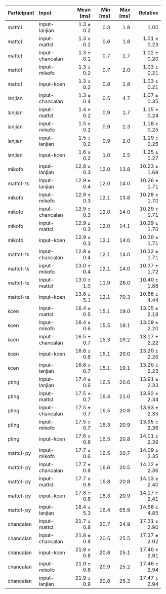 | Participant | Input | Mean [ms] | Min [ms] | Max [ms] | Relative |
|:---|:---|---:|---:|---:|---:|
| mattcl | input-lanjian | 1.3 ± 0.2 | 0.3 | 1.8 | 1.00 |
| mattcl | input-mattcl | 1.3 ± 0.2 | 0.6 | 1.8 | 1.01 ± 0.23 |
| mattcl | input-chancalan | 1.3 ± 0.1 | 0.7 | 1.7 | 1.02 ± 0.20 |
| mattcl | input-mikofo | 1.3 ± 0.2 | 0.7 | 2.0 | 1.03 ± 0.21 |
| mattcl | input-kcen | 1.3 ± 0.2 | 0.8 | 1.8 | 1.03 ± 0.21 |
| lanjian | input-chancalan | 1.3 ± 0.4 | 0.5 | 4.7 | 1.07 ± 0.35 |
| lanjian | input-mattcl | 1.4 ± 0.2 | 0.9 | 1.7 | 1.15 ± 0.24 |
| lanjian | input-mikofo | 1.5 ± 0.2 | 0.9 | 2.3 | 1.18 ± 0.25 |
| lanjian | input-lanjian | 1.5 ± 0.2 | 0.9 | 2.0 | 1.19 ± 0.26 |
| lanjian | input-kcen | 1.6 ± 0.2 | 1.0 | 2.5 | 1.25 ± 0.27 |
| mikofo | input-lanjian | 12.8 ± 0.3 | 12.0 | 13.8 | 10.23 ± 1.69 |
| mattcl-ts | input-lanjian | 12.9 ± 0.4 | 12.0 | 14.0 | 10.26 ± 1.71 |
| mikofo | input-mikofo | 12.9 ± 0.3 | 12.1 | 13.8 | 10.28 ± 1.70 |
| mikofo | input-chancalan | 12.9 ± 0.3 | 12.0 | 14.0 | 10.29 ± 1.71 |
| mikofo | input-mattcl | 12.9 ± 0.3 | 12.0 | 14.1 | 10.29 ± 1.70 |
| mikofo | input-kcen | 12.9 ± 0.3 | 12.1 | 14.0 | 10.30 ± 1.71 |
| mattcl-ts | input-chancalan | 12.9 ± 0.4 | 12.1 | 14.0 | 10.32 ± 1.71 |
| mattcl-ts | input-mikofo | 13.0 ± 0.4 | 12.1 | 14.0 | 10.37 ± 1.72 |
| mattcl-ts | input-mattcl | 13.0 ± 1.0 | 11.9 | 26.0 | 10.40 ± 1.88 |
| mattcl-ts | input-kcen | 13.6 ± 5.1 | 12.1 | 70.3 | 10.86 ± 4.44 |
| kcen | input-mattcl | 16.4 ± 0.5 | 15.1 | 19.0 | 13.05 ± 2.18 |
| kcen | input-mikofo | 16.4 ± 0.6 | 15.5 | 19.1 | 13.09 ± 2.20 |
| kcen | input-chancalan | 16.5 ± 0.7 | 15.3 | 19.2 | 13.17 ± 2.22 |
| kcen | input-kcen | 16.6 ± 0.8 | 15.1 | 20.0 | 13.20 ± 2.26 |
| kcen | input-lanjian | 16.6 ± 0.7 | 15.1 | 19.1 | 13.20 ± 2.23 |
| pting | input-lanjian | 17.4 ± 0.6 | 16.5 | 20.6 | 13.91 ± 2.33 |
| pting | input-mattcl | 17.5 ± 0.7 | 16.4 | 21.0 | 13.92 ± 2.34 |
| pting | input-chancalan | 17.5 ± 0.7 | 16.5 | 20.8 | 13.93 ± 2.35 |
| pting | input-mikofo | 17.5 ± 0.7 | 16.3 | 20.9 | 13.95 ± 2.36 |
| pting | input-kcen | 17.6 ± 0.8 | 16.5 | 20.8 | 14.01 ± 2.39 |
| mattcl-py | input-mikofo | 17.7 ± 0.6 | 16.5 | 20.7 | 14.09 ± 2.35 |
| mattcl-py | input-chancalan | 17.7 ± 0.6 | 16.6 | 20.5 | 14.12 ± 2.36 |
| mattcl-py | input-mattcl | 17.7 ± 0.8 | 16.8 | 20.8 | 14.13 ± 2.40 |
| mattcl-py | input-kcen | 17.8 ± 0.8 | 16.3 | 20.9 | 14.17 ± 2.41 |
| mattcl-py | input-lanjian | 18.4 ± 5.3 | 16.4 | 65.9 | 14.66 ± 4.85 |
| chancalan | input-mattcl | 21.7 ± 0.8 | 20.7 | 24.9 | 17.31 ± 2.90 |
| chancalan | input-chancalan | 21.8 ± 0.8 | 20.5 | 25.5 | 17.37 ± 2.92 |
| chancalan | input-kcen | 21.8 ± 0.8 | 20.8 | 25.1 | 17.40 ± 2.91 |
| chancalan | input-mikofo | 21.9 ± 0.8 | 20.9 | 25.2 | 17.46 ± 2.94 |
| chancalan | input-lanjian | 21.9 ± 0.9 | 20.8 | 25.3 | 17.47 ± 2.94 |
